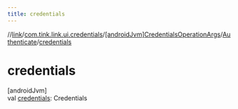 ```yaml
---
title: credentials
---
```

//[link](../../../../index.html)/[com.tink.link.ui.credentials](../../index.html)/[[androidJvm]CredentialsOperationArgs](../index.html)/[Authenticate](index.html)/[credentials](credentials.html)



# credentials



[androidJvm]\
val [credentials](credentials.html): Credentials





